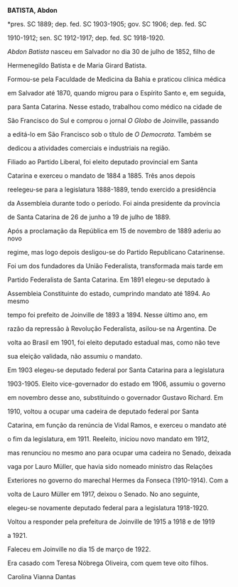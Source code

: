 **BATISTA, Abdon**



\*pres. SC 1889; dep. fed. SC 1903-1905; gov. SC 1906; dep. fed. SC

1910-1912; sen. SC 1912-1917; dep. fed. SC 1918-1920.



*Abdon Batista* nasceu em Salvador no dia 30 de julho de 1852, filho de

Hermenegildo Batista e de Maria Girard Batista.



Formou-se pela Faculdade de Medicina da Bahia e praticou clínica médica

em Salvador até 1870, quando migrou para o Espírito Santo e, em seguida,

para Santa Catarina. Nesse estado, trabalhou como médico na cidade de

São Francisco do Sul e comprou o jornal *O Globo* de Joinville, passando

a editá-lo em São Francisco sob o título de *O Democrata*. Também se

dedicou a atividades comerciais e industriais na região.



Filiado ao Partido Liberal, foi eleito deputado provincial em Santa

Catarina e exerceu o mandato de 1884 a 1885. Três anos depois

reelegeu-se para a legislatura 1888-1889, tendo exercido a presidência

da Assembleia durante todo o período. Foi ainda presidente da província

de Santa Catarina de 26 de junho a 19 de julho de 1889.



Após a proclamação da República em 15 de novembro de 1889 aderiu ao novo

regime, mas logo depois desligou-se do Partido Republicano Catarinense.

Foi um dos fundadores da União Federalista, transformada mais tarde em

Partido Federalista de Santa Catarina. Em 1891 elegeu-se deputado à

Assembleia Constituinte do estado, cumprindo mandato até 1894. Ao mesmo

tempo foi prefeito de Joinville de 1893 a 1894. Nesse último ano, em

razão da repressão à Revolução Federalista, asilou-se na Argentina. De

volta ao Brasil em 1901, foi eleito deputado estadual mas, como não teve

sua eleição validada, não assumiu o mandato.



Em 1903 elegeu-se deputado federal por Santa Catarina para a legislatura

1903-1905. Eleito vice-governador do estado em 1906, assumiu o governo

em novembro desse ano, substituindo o governador Gustavo Richard. Em

1910, voltou a ocupar uma cadeira de deputado federal por Santa

Catarina, em função da renúncia de Vidal Ramos, e exerceu o mandato até

o fim da legislatura, em 1911. Reeleito, iniciou novo mandato em 1912,

mas renunciou no mesmo ano para ocupar uma cadeira no Senado, deixada

vaga por Lauro Müller, que havia sido nomeado ministro das Relações

Exteriores no governo do marechal Hermes da Fonseca (1910-1914). Com a

volta de Lauro Müller em 1917, deixou o Senado. No ano seguinte,

elegeu-se novamente deputado federal para a legislatura 1918-1920.

Voltou a responder pela prefeitura de Joinville de 1915 a 1918 e de 1919

a 1921.



Faleceu em Joinville no dia 15 de março de 1922.



Era casado com Teresa Nóbrega Oliveira, com quem teve oito filhos.



Carolina Vianna Dantas



